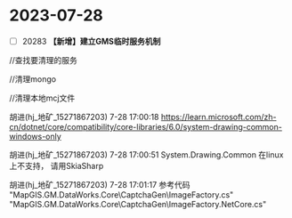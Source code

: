 # 2023-07-28



- [ ] 20283 **【新增】建立GMS临时服务机制**



//查找要清理的服务

//清理mongo

//清理本地mcj文件





胡进(hj_地矿_15271867203) 7-28 17:00:18
https://learn.microsoft.com/zh-cn/dotnet/core/compatibility/core-libraries/6.0/system-drawing-common-windows-only

胡进(hj_地矿_15271867203) 7-28 17:00:51
System.Drawing.Common 在linux上不支持， 请用SkiaSharp

胡进(hj_地矿_15271867203) 7-28 17:01:17
参考代码
"MapGIS.GM.DataWorks.Core\CaptchaGen\ImageFactory.cs"
"MapGIS.GM.DataWorks.Core\CaptchaGen\ImageFactory.NetCore.cs"



